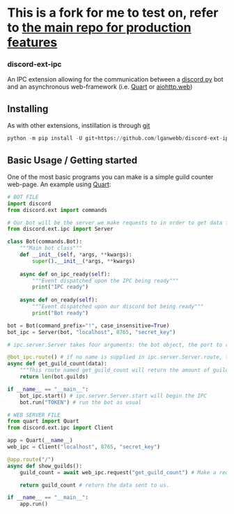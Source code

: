 # This is a fork for me to test on, refer to [the main repo for production features](https://github.com/ext-creators/discord-ext-ipc)

### discord-ext-ipc

An IPC extension allowing for the communication between a [discord.py](https://discordpy.readthedocs.io/en/latest/) bot and an asynchronous web-framework (i.e. [Quart](https://pgjones.gitlab.io/quart/) or [aiohttp.web](https://docs.aiohttp.org/en/stable/web_quickstart.html))

## Installing

As with other extensions, instillation is through [git](https://git-scm.com)

```py
python -m pip install -U git+https://github.com/lganwebb/discord-ext-ipc
```

## Basic Usage / Getting started

One of the most basic programs you can make is a simple guild counter web-page. An example using [Quart](https://pgjones.gitlab.io/quart/):

```py
# BOT FILE
import discord
from discord.ext import commands

# Our bot will be the server we make requests to in order to get data from it.
from discord.ext.ipc import Server

class Bot(commands.Bot):
    """Main bot class"""
    def __init__(self, *args, **kwargs):
        super().__init__(*args, **kwargs)
    
    async def on_ipc_ready(self):
        """Event dispatched upon the IPC being ready"""
        print("IPC ready")
    
    async def on_ready(self):
        """Event dispatched upon our discord bot being ready"""
        print("Bot ready")

bot = Bot(command_prefix="!", case_insensitive=True)
bot_ipc = Server(bot, "localhost", 8765, "secret_key")

# ipc.server.Server takes four arguments: the bot object, the port to run the IPC on, and a secret key used to authenticate client connections (seen in the web server file).

@bot_ipc.route() # if no name is supplied in ipc.server.Server.route, the function name will become the route name.
async def get_guild_count(data):
    """This route named get_guild_count will return the amount of guilds our bot is in"""
    return len(bot.guilds)

if __name__ == "__main__":
    bot_ipc.start() # ipc.server.Server.start will begin the IPC
    bot.run("TOKEN") # run the bot as usual
```

```py
# WEB SERVER FILE
from quart import Quart
from discord.ext.ipc import Client

app = Quart(__name__)
web_ipc = Client("localhost", 8765, "secret_key")

@app.route("/")
async def show_guilds():
    guild_count = await web_ipc.request("get_guild_count") # Make a request to get the bot's IPC get_guild_count route.

    return guild_count # return the data sent to us.

if __name__ == "__main__":
    app.run()
```
